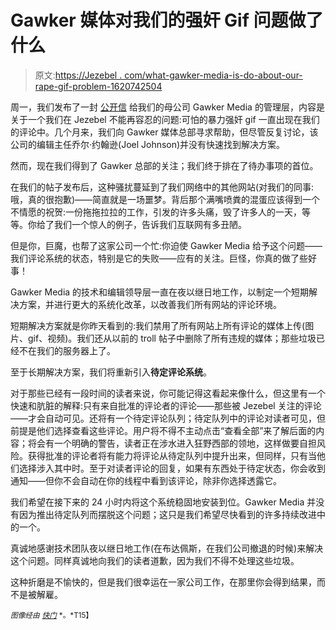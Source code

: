 # Gawker 媒体对我们的强奸 Gif 问题做了什么

> 原文:[https://Jezebel . com/what-gawker-media-is-do-about-our-rape-gif-problem-1620742504](https://jezebel.com/what-gawker-media-is-doing-about-our-rape-gif-problem-1620742504)

周一，我们发布了一封 [公开信](https://jezebel.com/we-have-a-rape-gif-problem-and-gawker-media-wont-do-any-1619384265) 给我们的母公司 Gawker Media 的管理层，内容是关于一个我们在 Jezebel 不能再容忍的问题:可怕的暴力强奸 gif 一直出现在我们的评论中。几个月来，我们向 Gawker 媒体总部寻求帮助，但尽管反复讨论，该公司的编辑主任乔尔·约翰逊(Joel Johnson)并没有快速找到解决方案。

然而，现在我们得到了 Gawker 总部的关注；我们终于排在了待办事项的首位。

在我们的帖子发布后，这种骚扰蔓延到了我们网络中的其他网站(对我们的同事:哦，真的很抱歉)——简直就是一场噩梦。背后那个满嘴喷粪的混蛋应该得到一个不情愿的祝贺:一份拖拖拉拉的工作，引发的许多头痛，毁了许多人的一天，等等。你给了我们一个惊人的例子，告诉我们互联网有多丑陋。

但是你，巨魔，也帮了这家公司一个忙:你迫使 Gawker Media 给予这个问题——我们评论系统的状态，特别是它的失败——应有的关注。巨怪，你真的做了些好事！

Gawker Media 的技术和编辑领导层一直在夜以继日地工作，以制定一个短期解决方案，并进行更大的系统化改革，以改善我们所有网站的评论环境。

短期解决方案就是你昨天看到的:我们禁用了所有网站上所有评论的媒体上传(图片、gif、视频)。我们还从以前的 troll 帖子中删除了所有违规的媒体；那些垃圾已经不在我们的服务器上了。

至于长期解决方案，我们将重新引入**待定评论系统**。

对于那些已经有一段时间的读者来说，你可能记得这看起来像什么，但这里有一个快速和肮脏的解释:只有来自批准的评论者的评论——那些被 Jezebel 关注的评论——才会自动可见。还将有一个待定评论队列；待定队列中的评论对读者可见，但前提是他们选择查看这些评论。用户将不得不主动点击“查看全部”来了解后面的内容；将会有一个明确的警告，读者正在涉水进入狂野西部的领地，这样做要自担风险。获得批准的评论者将有能力将评论从待定队列中提升出来，但同样，只有当他们选择涉入其中时。至于对读者评论的回复，如果有东西处于待定状态，你会收到通知——但你不会自动在你的线程中看到该评论，除非你选择透露它。

我们希望在接下来的 24 小时内将这个系统稳固地安装到位。Gawker Media 并没有因为推出待定队列而摆脱这个问题；这只是我们希望尽快看到的许多持续改进中的一个。

真诚地感谢技术团队夜以继日地工作(在布达佩斯，在我们公司撤退的时候)来解决这个问题。同样真诚地向我们的读者道歉，因为我们不得不处理这些垃圾。

这种折磨是不愉快的，但是我们很幸运在一家公司工作，在那里你会得到结果，而不是被解雇。

<small>*图像经由*</small> [<small>*快门*</small>](http://www.shutterstock.com/pic-210551734/stock-photo-cute-little-kitten-in-hands-outdoors.html) <small>*。*T15】</small>